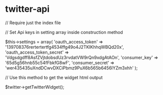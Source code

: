 # twitter-api

// Require just the index file


// Set Api keys in setting array inside construction method


$this->settings = array(
    'oauth_access_token'        => '139708376rertertertfg4534ffg49o4J2TKIKhhqWBQd20x',
    'oauth_access_token_secret' => 'Vdgsdgdff8AsfZVjtdobsdUz3rvdatVW9rQn9xdgAtAOn',
    'consumer_key'              => '65d5g56hnb55c54fFbkfG8wF',
    'consumer_secret'           => 'wer435435uXndDCwvDXCiPbmz9PuX6b565b6456lYZm3xhh'
);




// Use this method to get the widget html output

$twitter->getTwitterWidget();

